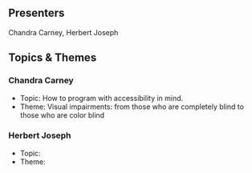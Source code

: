 ## Presenters

Chandra Carney, Herbert Joseph

## Topics & Themes

### Chandra Carney

* Topic: How to program with accessibility in mind. 
* Theme: Visual impairments: from those who are completely blind to those who are color blind

### Herbert Joseph

* Topic:
* Theme:
